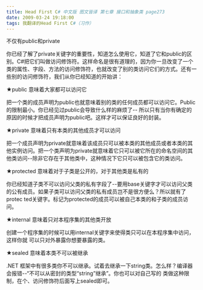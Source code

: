```yaml
---
title: Head First C# 中文版 图文皆译 第七章 接口和抽象类 page273
date: 2009-03-24 19:18:00
tags: 我翻译的Head First C#（习作）
---
```

不仅有public和private

  

你已经了解了private关键字的重要性，知道怎么使用它，知道了它和public的区别。C#把它们叫做访问修饰符。这样命名是很有道理的，因为你一旦改变了一个
类的属性、字段、方法的访问修饰符，也就改变了别的类访问它们的方式。还有一些别的访问修饰符，我们从你已经知道的开始讲：

  

★public  意味着大家都可以访问它

  

把一个类的成员声明为public也就意味着别的类的任何成员都可以访问它。Public的限制最小。你已经见过public会导致什么样的麻烦了--
所以只有当你有确定的原因的时候才把成员声明为public吧。这样才可以保证良好的封装。

  

★private  意味着只有本类的其他成员才可以访问

  

把一个成员声明为private就意味着该成员只可以被本类的其他成员或者本类的其他实例访问。把一个类声明为private就意味着它只可以被它所在的命名空间的其
他类访问--除非它存在于其他类中，这种情况下它只可以被包含它的类访问。

  

★protected  意味着对于子类是公开的，对于其他类是私有的

  

你已经知道子类不可以访问父类的私有字段了--要用base关键字才可以访问父类的公有成员。如果子类可以访问父类的私有成员岂不是很方便么？所以就有了protec
ted关键字。标记为protected的成员可以被自己本类的和子类的成员访问。

  

★internal  意味着只对本程序集的其他类开放

  

创建一个程序集的时候可以用internal关键字来使得类只可以在本程序集中访问，这样你就  可以只对外暴露你想要暴露的类。

  

★sealed  意味着本类不可以被继承

  

.NET  框架中有很多类你不可以继承。试着去继承一下string类。怎么样？编译器会报错--“不可以从密封的类型“string”继承”。你也可以对自己写的
类做这种限制，在个、访问修饰符后面写上sealed即可。



